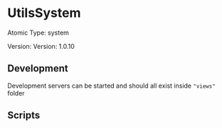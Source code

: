 # UtilsSystem

Atomic Type: system

Version: Version: 1.0.10


## Development

Development servers can be started and should all exist inside `"views"` folder

## Scripts
